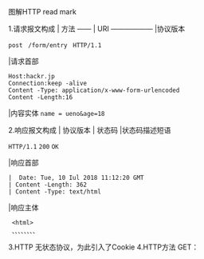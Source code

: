 图解HTTP read mark

1.请求报文构成
   |   方法     ——               |   URI ——————                 |协议版本

`post ` `/form/entry` ` HTTP/1.1`

|请求首部
```
Host:hackr.jp
Connection:keep -alive
Content -Type: application/x-www-form-urlencoded
Content -Length:16
```

 |内容实体
`name = ueno&age=18`

2.响应报文构成
   |  协议版本  |  状态码  |状态码描述短语

 `HTTP/1.1`  `200`    `OK`

|响应首部
```
|  Date: Tue, 10 Iul 2018 11:12:20 GMT
| Content -Length: 362
| Content -Type: text/html 
```

|响应主体

```
 <html> 
 、、、、、、、、
```          
    
3.HTTP 无状态协议，为此引入了Cookie
4.HTTP方法
GET：                                                                                         





